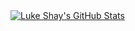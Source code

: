 <a href="https://github.com/lukeshay">
  <img align="center" src="https://github-readme-stats.vercel.app/api?username=lukeshay&show_icons=true&count_private=true" alt="Luke Shay's GitHub Stats" />
</a>
